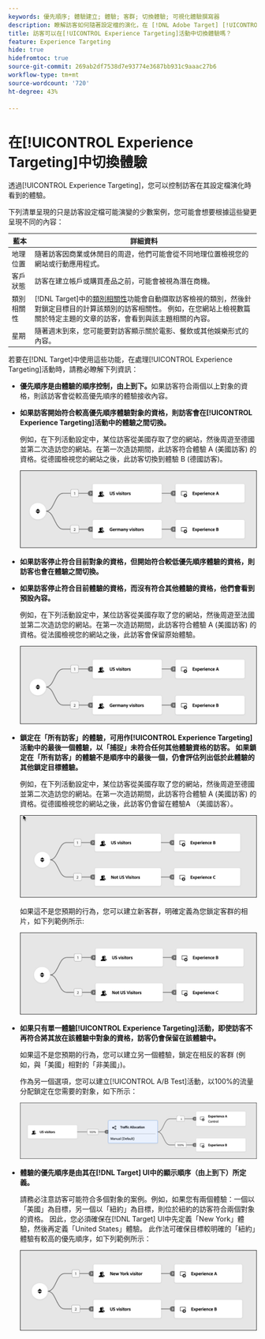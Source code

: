 ```yaml
---
keywords: 優先順序; 體驗建立; 體驗; 客群; 切換體驗; 可視化體驗撰寫器
description: 瞭解訪客如何隨著設定檔的演化，在 [!DNL Adobe Target] [!UICONTROL Experience Targeting] (XT)活動中的體驗之間切換。
title: 訪客可以在[!UICONTROL Experience Targeting]活動中切換體驗嗎？
feature: Experience Targeting
hide: true
hidefromtoc: true
source-git-commit: 269ab2df7538d7e93774e3687bb931c9aaac27b6
workflow-type: tm+mt
source-wordcount: '720'
ht-degree: 43%

---
```


# 在[!UICONTROL Experience Targeting]中切換體驗

透過[!UICONTROL Experience Targeting]，您可以控制訪客在其設定檔演化時看到的體驗。

下列清單呈現的只是訪客設定檔可能演變的少數案例，您可能會想要根據這些變更呈現不同的內容：

| 藍本 | 詳細資料 |
|--- |--- |
| 地理位置 | 隨著訪客因商業或休閒目的周遊，他們可能會從不同地理位置檢視您的網站或行動應用程式。 |
| 客戶狀態 | 訪客在建立帳戶或購買產品之前，可能會被視為潛在商機。 |
| 類別相關性 | [!DNL Target]中的[類別相關性](/help/main/c-target/c-visitor-profile/category-affinity.md)功能會自動擷取訪客檢視的類別，然後針對鎖定目標目的計算該類別的訪客相關性。 例如，在您網站上檢視數篇關於特定主題的文章的訪客，會看到與該主題相關的內容。 |
| 星期 | 隨著週末到來，您可能要對訪客顯示關於電影、餐飲或其他娛樂形式的內容。 |

若要在[!DNL Target]中使用這些功能，在處理[!UICONTROL Experience Targeting]活動時，請務必瞭解下列資訊：

* **優先順序是由體驗的順序控制，由上到下。**&#x200B;如果訪客符合兩個以上對象的資格，則該訪客會從較高優先順序的體驗接收內容。
* **如果訪客開始符合較高優先順序體驗對象的資格，則訪客會在[!UICONTROL Experience Targeting]活動中的體驗之間切換。**

  例如，在下列活動設定中，某位訪客從美國存取了您的網站，然後周遊至德國並第二次造訪您的網站。在第一次造訪期間，此訪客符合體驗 A (美國訪客) 的資格。從德國檢視您的網站之後，此訪客切換到體驗 B (德國訪客)。

  ![優先順序美國 > 德國](/help/main/c-activities/t-experience-target/t-xt-create/assets/xt_priority_us_germany-refresh.png)

* **如果訪客停止符合目前對象的資格，但開始符合較低優先順序體驗的資格，則訪客也會在體驗之間切換。**
* **如果訪客停止符合目前體驗的資格，而沒有符合其他體驗的資格，他們會看到預設內容。**

  例如，在下列活動設定中，某位訪客從美國存取了您的網站，然後周遊至法國並第二次造訪您的網站。在第一次造訪期間，此訪客符合體驗 A (美國訪客) 的資格。從法國檢視您的網站之後，此訪客會保留原始體驗。

  ![優先順序美國 > 德國](/help/main/c-activities/t-experience-target/t-xt-create/assets/xt_priority_us_germany-refresh.png)

* **鎖定在「所有訪客」的體驗，可用作[!UICONTROL Experience Targeting]活動中的最後一個體驗，以「捕捉」未符合任何其他體驗資格的訪客。 如果鎖定在「所有訪客」的體驗不是順序中的最後一個，仍會評估列出低於此體驗的其他鎖定目標體驗。**

  例如，在下列活動設定中，某位訪客從美國存取了您的網站，然後周遊至德國並第二次造訪您的網站。在第一次造訪期間，此訪客符合體驗 A (美國訪客) 的資格。從德國檢視您的網站之後，此訪客仍會留在體驗A （美國訪客）。

  ![優先順序美國 > 所有訪客](/help/main/c-activities/t-experience-target/t-xt-create/assets/xt_priority_us_not_us-refresh.png)

  如果這不是您預期的行為，您可以建立新客群，明確定義為您鎖定客群的相片，如下列範例所示:

  ![優先順序美國 > 非美國](/help/main/c-activities/t-experience-target/t-xt-create/assets/not-us.png)

* **如果只有單一體驗[!UICONTROL Experience Targeting]活動，即使訪客不再符合將其放在該體驗中對象的資格，訪客仍會保留在該體驗中。**

  如果這不是您預期的行為，您可以建立另一個體驗，鎖定在相反的客群 (例如，與「美國」相對的「非美國」)。

  作為另一個選項，您可以建立[!UICONTROL A/B Test]活動，以100%的流量分配鎖定在您需要的對象，如下所示：

  ![優先順序一體驗](/help/main/c-activities/t-experience-target/t-xt-create/assets/xt_priority_one_experience-refresh.png)

* **體驗的優先順序是由其在[!DNL Target] UI中的顯示順序（由上到下）所定義。**

  請務必注意訪客可能符合多個對象的案例。例如，如果您有兩個體驗：一個以「美國」為目標，另一個以「紐約」為目標，則位於紐約的訪客符合兩個對象的資格。 因此，您必須確保在[!DNL Target] UI中先定義「New York」體驗，然後再定義「United States」體驗。 此作法可確保目標較明確的「紐約」體驗有較高的優先順序，如下列範例所示：

  ![優先順序紐約 > 美國](/help/main/c-activities/t-experience-target/t-xt-create/assets/xt_priority_ny_us-refresh.png)
